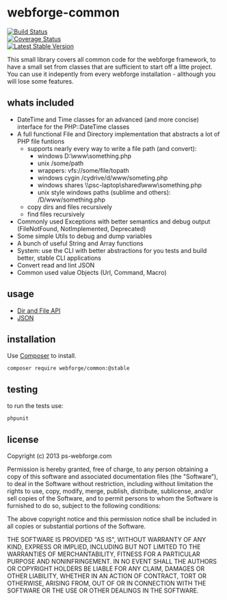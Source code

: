 # webforge-common

[![Build Status](https://travis-ci.org/webforge-labs/webforge-common.png)](https://travis-ci.org/webforge-labs/webforge-common)  
[![Coverage Status](https://coveralls.io/repos/webforge-labs/webforge-common/badge.png?branch=master)](https://coveralls.io/r/webforge-labs/webforge-common?branch=master)  
[![Latest Stable Version](https://poser.pugx.org/webforge/common/version.png)](https://packagist.org/packages/webforge/common)

This small library covers all common code for the webforge framework, to have a small set from classes that are sufficient to start off a litte project.
You can use it indepently from every webforge installation - allthough you will lose some features.

## whats included

- DateTime and Time classes for an advanced (and more concise) interface for the PHP::DateTime classes
- A full functional File and Directory implementation that abstracts a lot of PHP file funtions
  - supports nearly every way to write a file path (and convert): 
    - windows D:\www\something.php
    - unix /some/path
    - wrappers: vfs://some/file/topath
    - windows cygin /cydrive/d/www/someting.php
    - windows shares \\\\psc-laptop\shared\www\something.php
    - unix style windows paths (sublime and others): /D/www/something.php
  - copy dirs and files recursively
  - find files recursively
- Commonly used Exceptions with better semantics and debug output (FileNotFound, NotImplemented, Deprecated)
- Some simple Utils to debug and dump variables
- A bunch of useful String and Array functions
- System: use the CLI with better abstractions for you tests and build better, stable CLI applications 
- Convert read and lint JSON
- Common used value Objects (Url, Command, Macro)

## usage 

  - [Dir and File API](docs/dir-and-file.md)
  - [JSON](docs/json.md)

## installation

Use [Composer](http://getcomposer.org) to install.
```
composer require webforge/common:@stable
```

## testing

to run the tests use:
```
phpunit
```

## license

Copyright (c) 2013 ps-webforge.com

Permission is hereby granted, free of charge, to any person obtaining a copy of this software and associated documentation files (the "Software"), to deal in the Software without restriction, including without limitation the rights to use, copy, modify, merge, publish, distribute, sublicense, and/or sell copies of the Software, and to permit persons to whom the Software is furnished to do so, subject to the following conditions:

The above copyright notice and this permission notice shall be included in all copies or substantial portions of the Software.

THE SOFTWARE IS PROVIDED "AS IS", WITHOUT WARRANTY OF ANY KIND, EXPRESS OR IMPLIED, INCLUDING BUT NOT LIMITED TO THE WARRANTIES OF MERCHANTABILITY, FITNESS FOR A PARTICULAR PURPOSE AND NONINFRINGEMENT. IN NO EVENT SHALL THE AUTHORS OR COPYRIGHT HOLDERS BE LIABLE FOR ANY CLAIM, DAMAGES OR OTHER LIABILITY, WHETHER IN AN ACTION OF CONTRACT, TORT OR OTHERWISE, ARISING FROM, OUT OF OR IN CONNECTION WITH THE SOFTWARE OR THE USE OR OTHER DEALINGS IN THE SOFTWARE.
